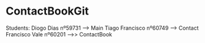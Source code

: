 # ContactBookGit
Students:
Diogo Dias nº59731 --> Main
Tiago Francisco nº60749 --> Contact 
Francisco Vale nº60201 -->> ContactBook
